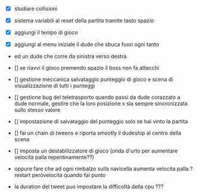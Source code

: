 -[x] studiare collisioni

- [x] sistema variabili al reset della partita tramite tasto spazio
- [x] aggiungi il tempo di gioco
- [x] aggiungi al menu iniziale il dude che sbuca fuori ogni tanto
- ed un dude che corre da sinistra verso destra

- [] se riavvi il gioco premendo spazio il boss non fa attacchi
- [] gestione meccanica salvataggio punteggio di gioco e scena di visualizzazione di tutti i punteggi
- [] gestione bug del teletrasporto quando passi da dude corazzato a dude normale, gestire che la loro posizione x sia
  sempre sincronizzata sullo stesso valore
- [] impostazione di salvataggio del punteggio solo se hai vinto la partita
- [] fai un chain di tweens e riporta smootly il dudeship al centro della scena
- [] imposta un destabilizzatore di gioco (onda d'urto per aumentare velocità palla repentinamente??)
- oppure fare che ad ogni rimbalzo sulla navicella aumenta velocita palla ? restart peròvelocita quando fai punto
- la duration del tweet puo impostare la difficoltà della cpu ???